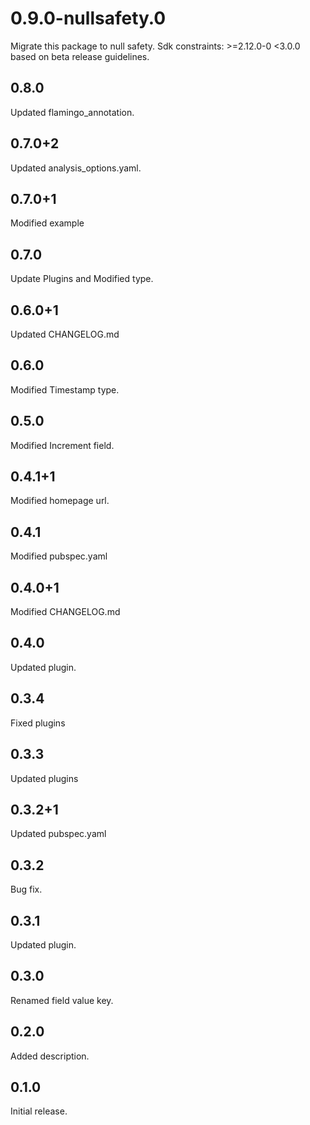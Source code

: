 # 0.9.0-nullsafety.0
Migrate this package to null safety. Sdk constraints: >=2.12.0-0 <3.0.0 based on beta release guidelines.

## 0.8.0
Updated flamingo_annotation.

## 0.7.0+2
Updated analysis_options.yaml.

## 0.7.0+1
Modified example

## 0.7.0
Update Plugins and Modified type.

## 0.6.0+1
Updated CHANGELOG.md

## 0.6.0
Modified Timestamp type.

## 0.5.0
Modified Increment field.

## 0.4.1+1
Modified homepage url.

## 0.4.1
Modified pubspec.yaml

## 0.4.0+1
Modified CHANGELOG.md

## 0.4.0
Updated plugin.

## 0.3.4
Fixed plugins

## 0.3.3
Updated plugins

## 0.3.2+1
Updated pubspec.yaml

## 0.3.2
Bug fix.

## 0.3.1
Updated plugin.

## 0.3.0
Renamed field value key.

## 0.2.0
Added description.

## 0.1.0
Initial release.
